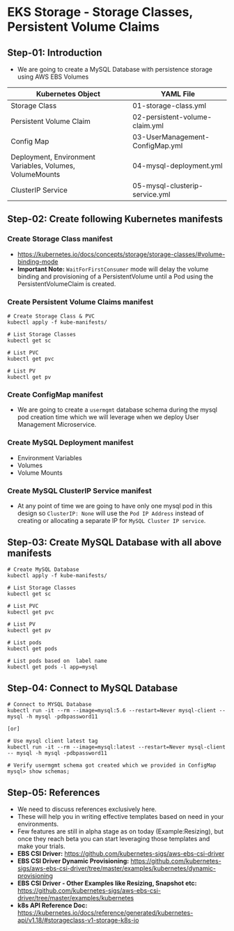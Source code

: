 # EKS Storage -  Storage Classes, Persistent Volume Claims

## Step-01: Introduction
- We are going to create a MySQL Database with persistence storage using AWS EBS Volumes

| Kubernetes Object  | YAML File |
| ------------- | ------------- |
| Storage Class  | 01-storage-class.yml |
| Persistent Volume Claim | 02-persistent-volume-claim.yml   |
| Config Map  | 03-UserManagement-ConfigMap.yml  |
| Deployment, Environment Variables, Volumes, VolumeMounts  | 04-mysql-deployment.yml  |
| ClusterIP Service  | 05-mysql-clusterip-service.yml  |

## Step-02: Create following Kubernetes manifests
### Create Storage Class manifest
- https://kubernetes.io/docs/concepts/storage/storage-classes/#volume-binding-mode
- **Important Note:** `WaitForFirstConsumer` mode will delay the volume binding and provisioning  of a PersistentVolume until a Pod using the PersistentVolumeClaim is created. 

### Create Persistent Volume Claims manifest
```
# Create Storage Class & PVC
kubectl apply -f kube-manifests/

# List Storage Classes
kubectl get sc

# List PVC
kubectl get pvc 

# List PV
kubectl get pv
```
### Create ConfigMap manifest
- We are going to create a `usermgmt` database schema during the mysql pod creation time which we will leverage when we deploy User Management Microservice. 

### Create MySQL Deployment manifest
- Environment Variables
- Volumes
- Volume Mounts

### Create MySQL ClusterIP Service manifest
- At any point of time we are going to have only one mysql pod in this design so `ClusterIP: None` will use the `Pod IP Address` instead of creating or allocating a separate IP for `MySQL Cluster IP service`.   

## Step-03: Create MySQL Database with all above manifests
```
# Create MySQL Database
kubectl apply -f kube-manifests/

# List Storage Classes
kubectl get sc

# List PVC
kubectl get pvc 

# List PV
kubectl get pv

# List pods
kubectl get pods 

# List pods based on  label name
kubectl get pods -l app=mysql
```

## Step-04: Connect to MySQL Database
```
# Connect to MYSQL Database
kubectl run -it --rm --image=mysql:5.6 --restart=Never mysql-client -- mysql -h mysql -pdbpassword11

[or]

# Use mysql client latest tag
kubectl run -it --rm --image=mysql:latest --restart=Never mysql-client -- mysql -h mysql -pdbpassword11

# Verify usermgmt schema got created which we provided in ConfigMap
mysql> show schemas;
```

## Step-05: References
- We need to discuss references exclusively here. 
- These will help you in writing effective templates based on need in your environments. 
- Few features are still in alpha stage as on today (Example:Resizing), but once they reach beta you can start leveraging those templates and make your trials. 
- **EBS CSI Driver:** https://github.com/kubernetes-sigs/aws-ebs-csi-driver
- **EBS CSI Driver Dynamic Provisioning:**  https://github.com/kubernetes-sigs/aws-ebs-csi-driver/tree/master/examples/kubernetes/dynamic-provisioning
- **EBS CSI Driver - Other Examples like Resizing, Snapshot etc:** https://github.com/kubernetes-sigs/aws-ebs-csi-driver/tree/master/examples/kubernetes
- **k8s API Reference Doc:** https://kubernetes.io/docs/reference/generated/kubernetes-api/v1.18/#storageclass-v1-storage-k8s-io

